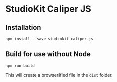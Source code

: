 # StudioKit Caliper JS

## Installation

```
npm install --save studiokit-caliper-js
```

## Build for use without Node

```
npm run build
```

This will create a browserified file in the `dist` folder.
